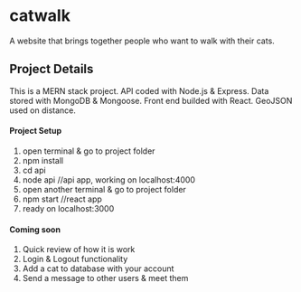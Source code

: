 # catwalk
A website that brings together people who want to walk with their cats. 

## Project Details
This is a MERN stack project. API coded with Node.js & Express. Data stored with MongoDB & Mongoose. Front end builded with React. GeoJSON used on distance.

#### Project Setup
1. open terminal & go to project folder
2. npm install
3. cd api
4. node api   //api app, working on localhost:4000
5. open another terminal & go to project folder
6. npm start   //react app
7. ready on localhost:3000

#### Coming soon
1. Quick review of how it is work
2. Login & Logout functionality
3. Add a cat to database with your account
4. Send a message to other users & meet them

